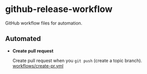 # github-release-workflow

GitHub workflow files for automation.

## Automated

- **Create pull request**

  Create pull request when you `git push` (create a topic branch).
  [workflows/create-pr.yml](.github/workflows/create-pr.yml)
